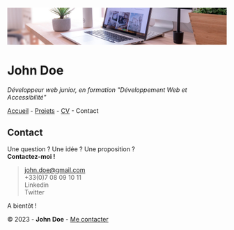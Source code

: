 ![desk-banner](img/desk-banner.jpg)

# John Doe
_Développeur web junior, en formation "Développement Web et Accessibilité"_

[Accueil](README.md) - [Projets](projets.md) - [CV](CV.md) - Contact

## Contact

Une question ? Une idée ? Une proposition ?  
**Contactez-moi !**  
>john.doe@gmail.com  
>+33(0)7 08 09 10 11  
>Linkedin  
>Twitter

A bientôt !

© 2023 - **John Doe** - [Me contacter](contact.md)
